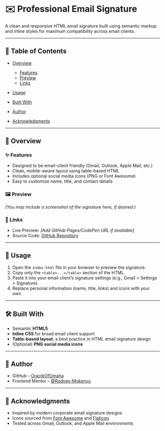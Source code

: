 # ✉️ Professional Email Signature

A clean and responsive HTML email signature built using semantic markup and inline styles for maximum compatibility across email clients.

---

## 📁 Table of Contents

* [Overview](#overview)

  * [Features](#features)
  * [Preview](#preview)
  * [Links](#links)
* [Usage](#usage)
* [Built With](#built-with)
* [Author](#author)
* [Acknowledgments](#acknowledgments)

---

## 🧾 Overview

### ✨ Features

* Designed to be email-client friendly (Gmail, Outlook, Apple Mail, etc.)
* Clean, mobile-aware layout using table-based HTML
* Includes optional social media icons (PNG or Font Awesome)
* Easy to customize name, title, and contact details

### 🖼️ Preview

*(You may include a screenshot of the signature here, if desired.)*

### 🔗 Links

* Live Preview: *\[Add GitHub Pages/CodePen URL if available]*
* Source Code: [GitHub Repository](https://github.com/yourusername/email-signature)

---

## 🧰 Usage

1. Open the `index.html` file in your browser to preview the signature.
2. Copy only the `<table>...</table>` section of the HTML.
3. Paste it into your email client’s signature settings (e.g., Gmail > Settings > Signature).
4. Replace personal information (name, title, links) and icons with your own.

---

## 🛠️ Built With

* Semantic **HTML5**
* **Inline CSS** for broad email client support
* **Table-based layout**, a best practice in HTML email signature design
* (Optional) **PNG social media icons**

---

## 👤 Author

* GitHub – [OracleOfOmaha]([https://github.com/yourusername](https://github.com/Rodney-Mokenyu))
* Frontend Mentor – [@Rodney-Mokenyu]([https://twitter.com/yourtwitter](https://www.frontendmentor.io/profile/Rodney-Mokenyu))


---

## 🙏 Acknowledgments

* Inspired by modern corporate email signature designs
* Icons sourced from [Font Awesome](https://fontawesome.com/) and [Flaticon](https://www.flaticon.com/)
* Tested across Gmail, Outlook, and Apple Mail environments
